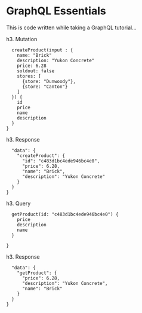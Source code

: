# GraphQL Essentials

This is code written while taking a GraphQL tutorial...

h3. Mutation

```mutation {
  createProduct(input : {
    name: "Brick"
    description: "Yukon Concrete"
    price: 6.28
    soldout: false
    stores: [
      {store: "Dunwoody"},
      {store: "Canton"}
    ]
  }) {
    id
    price
    name
    description
  }
}
```

h3. Response
```{
  "data": {
    "createProduct": {
      "id": "c483d1bc4ede946bc4e0",
      "price": 6.28,
      "name": "Brick",
      "description": "Yukon Concrete"
    }
  }
}
```

h3. Query

```query {
  getProduct(id: "c483d1bc4ede946bc4e0") {
    price
    description
    name
  }

}
```

h3. Response

```{
  "data": {
    "getProduct": {
      "price": 6.28,
      "description": "Yukon Concrete",
      "name": "Brick"
    }
  }
}
```
